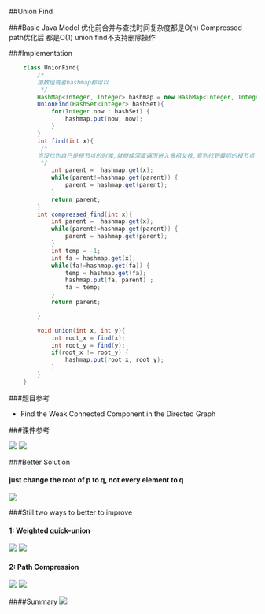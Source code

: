 ##Union Find

###Basic Java Model
优化前合并与查找时间复杂度都是O(n)
Compressed path优化后 都是O(1)
union find不支持删除操作

###Implementation
```java
	class UnionFind{
		/*
		用数组或者hashmap都可以
		 */
		HashMap<Integer, Integer> hashmap = new HashMap<Integer, Integer>();
		UnionFind(HashSet<Integer> hashSet){
			for(Integer now : hashSet) {
				hashmap.put(now, now);
			}
		}
        int find(int x){
	     /*
		当没找到自己是根节点的时候,就继续深度遍历进入曾祖父找,直到找到最后的根节点
		 */
        	int parent =  hashmap.get(x);
        	while(parent!=hashmap.get(parent)) {
        		parent = hashmap.get(parent);
        	}
        	return parent;
        }
        int compressed_find(int x){
        	int parent =  hashmap.get(x);
        	while(parent!=hashmap.get(parent)) {
        		parent = hashmap.get(parent);
        	}
        	int temp = -1;
        	int fa = hashmap.get(x);
        	while(fa!=hashmap.get(fa)) {
        		temp = hashmap.get(fa);
        		hashmap.put(fa, parent) ;
        		fa = temp;
        	}
        	return parent;

        }

        void union(int x, int y){
        	int root_x = find(x);
        	int root_y = find(y);
        	if(root_x != root_y) {
        		hashmap.put(root_x, root_y);
        	}
        }
	}
```

###题目参考
- Find the Weak Connected Component in the Directed Graph

###课件参考

![](../image/quick-union-find.png)
![](../image/quick-find-slow.png)

###Better Solution
#### just change the root of p to q, not every element to q

![](../image/better-quick-union.png)

###Still two ways to better to improve
#### 1: Weighted quick-union
![](../image/weighted-improve.png)
![](../image/weighted-quick-union.png)


#### 2: Path Compression
![](../image/path-compression-improve.png)
![](../image/path-compression-union.png)

####Summary
![](../image/union-find-summary.png)
